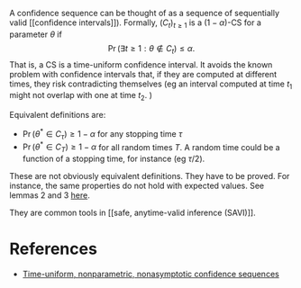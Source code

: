 
A confidence sequence can be thought of as a sequence of sequentially valid [[confidence intervals]]). Formally, $(C_t)_{t\geq 1}$ is a $(1-\alpha)$-CS for a parameter $\theta$ if 
$$ \Pr(\exists t\geq 1: \theta \notin C_t) \leq \alpha.$$ That is, a CS is a time-uniform confidence interval. It avoids the known problem with confidence intervals that, if they are computed at different times, they risk contradicting themselves (eg an interval computed at time $t_1$ might not overlap with one at time $t_2$. ) 

Equivalent definitions are: 
- $\Pr(\theta^* \in C_\tau)\geq 1-\alpha$ for any stopping time $\tau$ 
- $\Pr(\theta^*\in C_T)\geq 1-\alpha$ for all random times $T$. A random time could be a function of a stopping time, for instance (eg $\tau/2$). 

These are not obviously equivalent definitions. They have to be proved. For instance, the same properties do not hold with expected values. See lemmas 2 and 3 [here](https://arxiv.org/pdf/2009.03167.pdf).  

They are common tools in [[safe, anytime-valid inference (SAVI)]]. 



# References 

- [Time-uniform, nonparametric, nonasymptotic confidence sequences](https://arxiv.org/abs/1810.08240) 